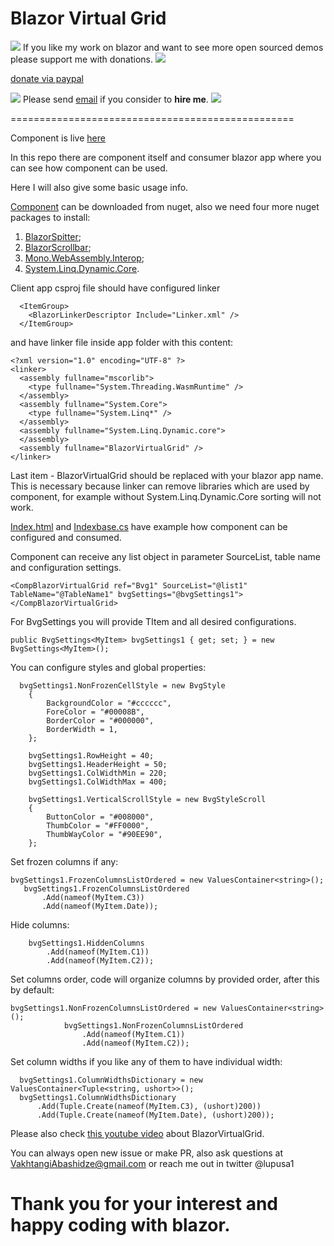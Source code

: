 # Blazor Virtual Grid

![](https://placehold.it/15/4747d1/000000?text=+) 
If you like my work on blazor and want to see more open sourced demos please support me with donations.
![](https://placehold.it/15/4747d1/000000?text=+) 

[donate via paypal](https://www.paypal.me/VakhtangiAbashidze/50)


![](https://placehold.it/15/00e600/000000?text=+) 
Please send [email](VakhtangiAbashidze@gmail.com) if you consider to **hire me**.
![](https://placehold.it/15/00e600/000000?text=+) 


=================================================

Component is live [here](https://lupblazorvirtualgrid.z13.web.core.windows.net)

In this repo there are component itself and consumer blazor app where you can see how component can be used.

Here I will also give some basic usage info.

[Component](https://www.nuget.org/packages/BlazorVirtualGridComponent/) can be downloaded from nuget, also we need four more nuget packages to install:
1. [BlazorSpitter](https://www.nuget.org/packages/BlazorSplitterComponent/);
2. [BlazorScrollbar](https://www.nuget.org/packages/BlazorScrollbarComponent/);
3. [Mono.WebAssembly.Interop](https://www.nuget.org/packages/Mono.WebAssembly.Interop);
4. [System.Linq.Dynamic.Core](https://www.nuget.org/packages/System.Linq.Dynamic.Core/).

Client app csproj file should have configured linker
```
  <ItemGroup>
    <BlazorLinkerDescriptor Include="Linker.xml" />
  </ItemGroup>
```

and have linker file inside app folder with this content:

```
<?xml version="1.0" encoding="UTF-8" ?>
<linker>
  <assembly fullname="mscorlib">
    <type fullname="System.Threading.WasmRuntime" />
  </assembly>
  <assembly fullname="System.Core">
    <type fullname="System.Linq*" />
  </assembly>
  <assembly fullname="System.Linq.Dynamic.core">
  </assembly>
  <assembly fullname="BlazorVirtualGrid" />
</linker>
```
Last item - BlazorVirtualGrid should be replaced with your blazor app name.
This is necessary because linker can remove libraries which are used by component, for example without System.Linq.Dynamic.Core sorting will not work.

[Index.html](https://github.com/Lupusa87/BlazorVirtualGrid/blob/master/BlazorVirtualGrid/Pages/Index.cshtml) and [Indexbase.cs](https://github.com/Lupusa87/BlazorVirtualGrid/blob/master/BlazorVirtualGrid/Pages/IndexBase.cs) have example how component can be configured and consumed.

Component can receive any list object in parameter SourceList, table name and configuration settings.

`<CompBlazorVirtualGrid ref="Bvg1" SourceList="@list1" TableName="@TableName1" bvgSettings="@bvgSettings1"></CompBlazorVirtualGrid>`

For BvgSettings you will provide TItem and all desired configurations.

`public BvgSettings<MyItem> bvgSettings1 { get; set; } = new BvgSettings<MyItem>();`

You can configure styles and global properties:

```
  bvgSettings1.NonFrozenCellStyle = new BvgStyle
    {
        BackgroundColor = "#cccccc",
        ForeColor = "#00008B",
        BorderColor = "#000000",
        BorderWidth = 1,
    };

    bvgSettings1.RowHeight = 40;
    bvgSettings1.HeaderHeight = 50;
    bvgSettings1.ColWidthMin = 220;
    bvgSettings1.ColWidthMax = 400;

    bvgSettings1.VerticalScrollStyle = new BvgStyleScroll
    {
        ButtonColor = "#008000",
        ThumbColor = "#FF0000",
        ThumbWayColor = "#90EE90",
    };
```

Set frozen columns if any:
 ```
bvgSettings1.FrozenColumnsListOrdered = new ValuesContainer<string>();
    bvgSettings1.FrozenColumnsListOrdered
        .Add(nameof(MyItem.C3))
        .Add(nameof(MyItem.Date));
```

Hide columns:
```
    bvgSettings1.HiddenColumns
        .Add(nameof(MyItem.C1))
        .Add(nameof(MyItem.C2));
```

Set columns order, code will organize columns by provided order, after this by default:
```
bvgSettings1.NonFrozenColumnsListOrdered = new ValuesContainer<string>();
            bvgSettings1.NonFrozenColumnsListOrdered
                .Add(nameof(MyItem.C1))
                .Add(nameof(MyItem.C2));
```

Set column widths if you like any of them to have individual width:
```
  bvgSettings1.ColumnWidthsDictionary = new ValuesContainer<Tuple<string, ushort>>();
  bvgSettings1.ColumnWidthsDictionary
      .Add(Tuple.Create(nameof(MyItem.C3), (ushort)200))
      .Add(Tuple.Create(nameof(MyItem.Date), (ushort)200));
```

Please also check [this youtube video](https://www.youtube.com/watch?v=UDylcERISeY) about BlazorVirtualGrid.

You can always open new issue or make PR, also ask questions at VakhtangiAbashidze@gmail.com or reach me out in twitter @lupusa1

# Thank you for your interest and happy coding with blazor.




          


